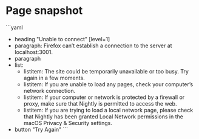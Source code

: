 # Page snapshot

\`\`\`yaml
- heading "Unable to connect" [level=1]
- paragraph: Firefox can’t establish a connection to the server at localhost:3001.
- paragraph
- list:
  - listitem: The site could be temporarily unavailable or too busy. Try again in a few moments.
  - listitem: If you are unable to load any pages, check your computer’s network connection.
  - listitem: If your computer or network is protected by a firewall or proxy, make sure that Nightly is permitted to access the web.
  - listitem: If you are trying to load a local network page, please check that Nightly has been granted Local Network permissions in the macOS Privacy & Security settings.
- button "Try Again"
\`\`\`
